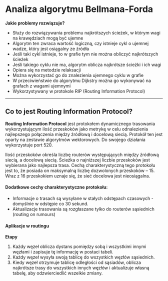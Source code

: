# Analiza algorytmu Bellmana-Forda

**Jakie problemy rozwiązuje?**
* Służy do rozwiązywania problemu najkrótszych ścieżek, w którym wagi na krawędziach mogą być ujemne
* Algorytm ten zwraca wartość logiczną, czy istnieje cykl o ujemnej wadze, który jest osiągalny ze źródła
* Jeśli taki cykl istnieje, to w grafie tym nie można obliczyć najkrótszych ścieżek
* Jeśli takiego cyklu nie ma, algorytm oblicza najkrótsze ścieżki i ich wagi
* Opiera się na metodzie relaksacji
* Można wykorzystać go do znalezienia ujemnego cyklu w grafie
* W przeciwieństwie do algorytmu Dijkstry można go wykonywać na grafach z wagami ujemnymi
* Wykorzystywany w protokole RIP (Routing Information Protocol)



---



## Co to jest Routing Information Protocol?
**Routing Information Protocol** jest protokołem dynamicznego trasowania wykorzystującym ilość przeskoków jako metrykę w celu odnalezienia najlepszego połączenia między źródłową i docelową siecią. Protokół ten jest oparty na zestawie algorytmów wektorowych. Do swojego działania wykorzystuje port 520.


Ilość przeskoków określa liczbę routerów występujących między źródłową siecią, a docelową siecią. Ścieżka o najniższej liczbie przeskoków jest wybierana jako najlepsza trasa. Cechą charakterystyczną tego protokołu jest to, że posiada on maksymalną liczbę dozwolonych przeskoków – 15. Wraz z 16 przeskokiem uznaje się, że sieć docelowa jest nieosiągalna.

#### Dodatkowe cechy charakterystyczne protokołu:
* Informacje o trasach są wysyłane w stałych odstępach czasowych - domyślnie w odstępie co 30 sekund.
* Aktualizacje trasowania są rozgłaszane tylko do routerów sąsiednich (routing on rumours)
#### Aplikacje w routingu
**Etapy**
1. Każdy węzeł oblicza dystans pomiędzy sobą i wszystkimi innymi węzłami i zapisuje tę informację w postaci tabeli.
2. Każdy węzeł wysyła swoją tablicę do wszystkich węzłów sąsiednich.
3. Kiedy węzeł otrzymuje tablicę odległości od sąsiadów, oblicza najkrótsze trasy do wszystkich innych węzłów i aktualizuje własną tabelę, aby odzwierciedlić wszelkie zmiany. 
